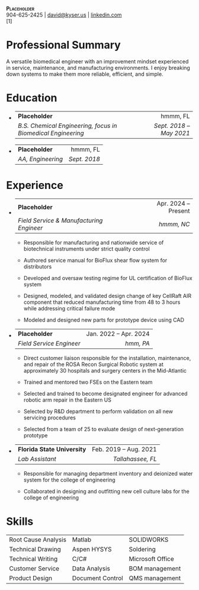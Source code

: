 <div class="center">
<p><strong><span class="smallcaps">Placeholder</span></strong><br />
904-625-2425 <span class="math inline">|</span> <a
href="mailto:ADD EMAIL HERE@x.com"><u>david@kyser.us</u></a>
<span class="math inline">|</span> <a
href="ADD LINKEDIN PAGE HERE"><u>linkedin.com</u></a><br />
[1]</p>
</div>
<h1 id="professional-summary">Professional Summary</h1>
<p>A versatile biomedical engineer with an improvement mindset
experienced in service, maintenance, and manufacturing environments. I
enjoy breaking down systems to make them more reliable, efficient, and
simple.</p>
<h1 id="education">Education</h1>
<ul>
<li><table>
<tbody>
<tr>
<td style="text-align: left;"><strong>Placeholder</strong></td>
<td style="text-align: right;">hmmm, FL</td>
</tr>
<tr>
<td style="text-align: left;"><em>B.S. Chemical Engineering, focus in
Biomedical Engineering</em></td>
<td style="text-align: right;"><em>Sept. 2018 – May 2021</em></td>
</tr>
</tbody>
</table></li>
<li><table>
<tbody>
<tr>
<td style="text-align: left;"><strong>Placeholder</strong></td>
<td style="text-align: right;">hmmm, FL</td>
</tr>
<tr>
<td style="text-align: left;"><em>AA, Engineering</em></td>
<td style="text-align: right;"><em>Sept. 2018</em></td>
</tr>
</tbody>
</table></li>
</ul>
<h1 id="experience">Experience</h1>
<ul>
<li><table>
<tbody>
<tr>
<td style="text-align: left;"><strong>Placeholder</strong></td>
<td style="text-align: right;">Apr. 2024 – Present</td>
</tr>
<tr>
<td style="text-align: left;"><em>Field Service &amp; Manufacturing
Engineer</em></td>
<td style="text-align: right;"><em>hmmm, NC</em></td>
</tr>
</tbody>
</table>
<ul>
<li><p><span> <span>Responsible for manufacturing and nationwide service
of biotechnical instruments under strict quality control </span>
</span></p></li>
<li><p><span> <span>Authored service manual for BioFlux shear flow
system for distributors </span> </span></p></li>
<li><p><span> <span>Developed and oversaw testing regime for UL
certification of BioFlux system </span> </span></p></li>
<li><p><span> <span>Designed, modeled, and validated design change of
key CellRaft AIR component that reduced manufacturing time from 48 to 3
hours while addressing critical failure mode </span> </span></p></li>
<li><p><span> <span>Modeled and designed new parts for prototype device
using CAD </span> </span></p></li>
</ul></li>
<li><table>
<tbody>
<tr>
<td style="text-align: left;"><strong>Placeholder</strong></td>
<td style="text-align: right;">Jan. 2022 – Apr. 2024</td>
</tr>
<tr>
<td style="text-align: left;"><em>Field Service Engineer</em></td>
<td style="text-align: right;"><em>hmm, PA</em></td>
</tr>
</tbody>
</table>
<ul>
<li><p><span> <span>Direct customer liaison responsible for the
installation, maintenance, and repair of the ROSA Recon Surgical Robotic
system at approximately 30 hospitals and surgery centers in the
Mid-Atlantic </span> </span></p></li>
<li><p><span> <span>Trained and mentored two FSEs on the Eastern team
</span> </span></p></li>
<li><p><span> <span>Selected and trained to become designated engineer
for advanced robotic arm repair in the Eastern US </span>
</span></p></li>
<li><p><span> <span>Selected by R&amp;D department to perform validation
on all new servicing procedures </span> </span></p></li>
<li><p><span> <span>Selected from a team of 25 to evaluate design of
next-generation prototype </span> </span></p></li>
</ul></li>
<li><table>
<tbody>
<tr>
<td style="text-align: left;"><strong>Florida State
University</strong></td>
<td style="text-align: right;">Feb. 2019 – Aug. 2021</td>
</tr>
<tr>
<td style="text-align: left;"><em>Lab Assistant</em></td>
<td style="text-align: right;"><em>Tallahassee, FL</em></td>
</tr>
</tbody>
</table>
<ul>
<li><p><span> <span>Responsible for managing department inventory and
deionized water system for the college of engineering </span>
</span></p></li>
<li><p><span> <span>Collaborated in designing and outfitting new cell
culture labs for the college of engineering </span> </span></p></li>
</ul></li>
</ul>
<h1 id="skills">Skills</h1>
<div class="center">
<table>
<tbody>
<tr>
<td style="text-align: left;">Root Cause Analysis</td>
<td style="text-align: left;">Matlab</td>
<td style="text-align: left;">SOLIDWORKS</td>
</tr>
<tr>
<td style="text-align: left;">Technical Drawing</td>
<td style="text-align: left;">Aspen HYSYS</td>
<td style="text-align: left;">Soldering</td>
</tr>
<tr>
<td style="text-align: left;">Technical Writing</td>
<td style="text-align: left;">C/C#</td>
<td style="text-align: left;">Microsoft Office</td>
</tr>
<tr>
<td style="text-align: left;">Customer Service</td>
<td style="text-align: left;">Data Analysis</td>
<td style="text-align: left;">BOM management</td>
</tr>
<tr>
<td style="text-align: left;">Product Design</td>
<td style="text-align: left;">Document Control</td>
<td style="text-align: left;">QMS management</td>
</tr>
</tbody>
</table>
</div>
